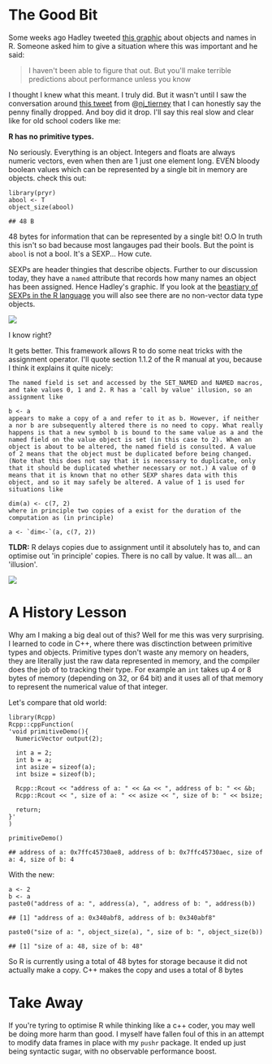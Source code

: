 The Good Bit
============

Some weeks ago Hadley tweeted [this
graphic](https://twitter.com/hadleywickham/status/732288980549390336)
about objects and names in R. Someone asked him to give a situation
where this was important and he said:

> I haven't been able to figure that out. But you'll make terrible
> predictions about performance unless you know

I thought I knew what this meant. I truly did. But it wasn't until I saw
the conversation around [this
tweet](https://twitter.com/nj_tierney/status/735087930251710464) from
@[nj\_tierney](https://twitter.com/nj_tierney) that I can honestly say
the penny finally dropped. And boy did it drop. I'll say this real slow
and clear like for old school coders like me:

**R has no primitive types.**

No seriously. Everything is an object. Integers and floats are always
numeric vectors, even when then are 1 just one element long. EVEN bloody
boolean values which can be represented by a single bit in memory are
objects. check this out:

    library(pryr)
    abool <- T
    object_size(abool)

    ## 48 B

48 bytes for information that can be represented by a single bit! O.O In
truth this isn't so bad because most langauges pad their bools. But the
point is `abool` is not a bool. It's a SEXP... How cute.

SEXPs are header thingies that describe objects. Further to our
discussion today, they have a `named` attribute that records how many
names an object has been assigned. Hence Hadley's graphic. If you look
at the [beastiary of SEXPs in the R
language](https://cran.r-project.org/doc/manuals/r-release/R-ints.html#SEXPTYPEs)
you will also see there are no non-vector data type objects.

![](http://i.giphy.com/OK27wINdQS5YQ.gif)

I know right?

It gets better. This framework allows R to do some neat tricks with the
assignment operator. I'll quote section 1.1.2 of the R manual at you,
because I think it explains it quite nicely:

    The named field is set and accessed by the SET_NAMED and NAMED macros, and take values 0, 1 and 2. R has a 'call by value' illusion, so an assignment like

    b <- a
    appears to make a copy of a and refer to it as b. However, if neither a nor b are subsequently altered there is no need to copy. What really happens is that a new symbol b is bound to the same value as a and the named field on the value object is set (in this case to 2). When an object is about to be altered, the named field is consulted. A value of 2 means that the object must be duplicated before being changed. (Note that this does not say that it is necessary to duplicate, only that it should be duplicated whether necessary or not.) A value of 0 means that it is known that no other SEXP shares data with this object, and so it may safely be altered. A value of 1 is used for situations like

    dim(a) <- c(7, 2)
    where in principle two copies of a exist for the duration of the computation as (in principle)

    a <- `dim<-`(a, c(7, 2))

**TLDR:** R delays copies due to assignment until it absolutely has to,
and can optimise out 'in principle' copies. There is no call by value.
It was all... an 'illusion'.

![](http://i.giphy.com/qJxFuXXWpkdEI.gif)

A History Lesson
================

Why am I making a big deal out of this? Well for me this was very
surprising. I learned to code in C++, where there was disctinction
between primitive types and objects. Primitive types don't waste any
memory on headers, they are literally just the raw data represented in
memory, and the compiler does the job of to tracking their type. For
example an `int` takes up 4 or 8 bytes of memory (depending on 32, or 64
bit) and it uses all of that memory to represent the numerical value of
that integer.

Let's compare that old world:

    library(Rcpp)
    Rcpp::cppFunction(
    'void primitiveDemo(){
      NumericVector output(2);  
      
      int a = 2;
      int b = a;
      int asize = sizeof(a);
      int bsize = sizeof(b);
      
      Rcpp::Rcout << "address of a: " << &a << ", address of b: " << &b;
      Rcpp::Rcout << ", size of a: " << asize << ", size of b: " << bsize;
      
      return;
    }'
    )

    primitiveDemo()

    ## address of a: 0x7ffc45730ae8, address of b: 0x7ffc45730aec, size of a: 4, size of b: 4

With the new:

    a <- 2
    b <- a
    paste0("address of a: ", address(a), ", address of b: ", address(b))

    ## [1] "address of a: 0x340abf8, address of b: 0x340abf8"

    paste0("size of a: ", object_size(a), ", size of b: ", object_size(b))

    ## [1] "size of a: 48, size of b: 48"

So R is currently using a total of 48 bytes for storage because it did
not actually make a copy. C++ makes the copy and uses a total of 8 bytes

Take Away
=========

If you're tyring to optimise R while thinking like a c++ coder, you may
well be doing more harm than good. I myself have fallen foul of this in
an attempt to modify data frames in place with my `pushr` package. It
ended up just being syntactic sugar, with no observable performance
boost.
